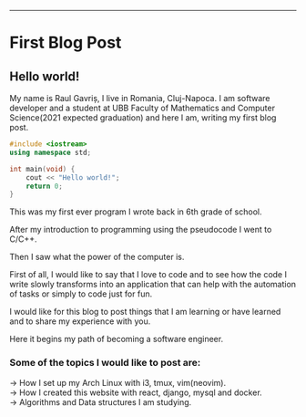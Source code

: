 ----
# First Blog Post
## Hello world!

My name is Raul Gavriș, I live in Romania, Cluj-Napoca. I am software developer and a student at UBB Faculty of Mathematics and Computer Science(2021 expected graduation) and here I am, writing my first blog post.  



```cpp
#include <iostream>
using namespace std;

int main(void) {
    cout << "Hello world!";
    return 0;
}
```

This was my first ever program I wrote back in 6th grade of school.  

After my introduction to programming using the pseudocode I went to C/C++.  


Then I saw what the power of the computer is.

First of all, I would like to say that I love to code and to see how the code I write slowly transforms into an application that can help with the automation of tasks or simply to code just for fun.  


I would like for this blog to post things that I am learning or have learned and to share my experience with you.  

Here it begins my path of becoming a software engineer.  

### Some of the topics I would like to post are:  
-> How I set up my Arch Linux with i3, tmux, vim(neovim).  
-> How I created this website with react, django, mysql and docker.  
-> Algorithms and Data structures I am studying.  